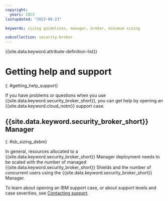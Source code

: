 ```yaml
---
copyright:
  years: 2023
lastupdated: "2023-08-23"

keywords: sizing guidelines, manager, broker, minumum sizing

subcollection: security-broker
---
```


{{site.data.keyword.attribute-definition-list}}

# Getting help and support
{: #getting_help_support}

If you have problems or questions when you use {{site.data.keyword.security_broker_short}}, you can get help by opening an {{site.data.keyword.cloud_notm}} support case.

## {{site.data.keyword.security_broker_short}} Manager
{: #sb_sizing_dsbm}

In general, resources allocated to a {{site.data.keyword.security_broker_short}} Manager
deployment needs to be scaled with the number of managed {{site.data.keyword.security_broker_short}} Shields and the number of concurrent users using the {{site.data.keyword.security_broker_short}} Manager.

To learn about opening an IBM support case, or about support levels and case severities, see [Contacting support](https://cloud.ibm.com/docs/get-support?topic=get-support-using-avatar).
